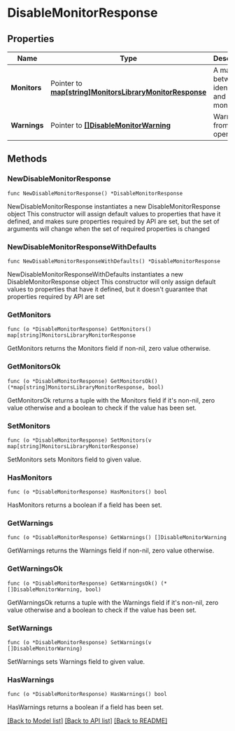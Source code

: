 # DisableMonitorResponse

## Properties

Name | Type | Description | Notes
------------ | ------------- | ------------- | -------------
**Monitors** | Pointer to [**map[string]MonitorsLibraryMonitorResponse**](MonitorsLibraryMonitorResponse.md) | A map between an identifier and its monitor. | [optional] 
**Warnings** | Pointer to [**[]DisableMonitorWarning**](DisableMonitorWarning.md) | Warnings from the operation. | [optional] 

## Methods

### NewDisableMonitorResponse

`func NewDisableMonitorResponse() *DisableMonitorResponse`

NewDisableMonitorResponse instantiates a new DisableMonitorResponse object
This constructor will assign default values to properties that have it defined,
and makes sure properties required by API are set, but the set of arguments
will change when the set of required properties is changed

### NewDisableMonitorResponseWithDefaults

`func NewDisableMonitorResponseWithDefaults() *DisableMonitorResponse`

NewDisableMonitorResponseWithDefaults instantiates a new DisableMonitorResponse object
This constructor will only assign default values to properties that have it defined,
but it doesn't guarantee that properties required by API are set

### GetMonitors

`func (o *DisableMonitorResponse) GetMonitors() map[string]MonitorsLibraryMonitorResponse`

GetMonitors returns the Monitors field if non-nil, zero value otherwise.

### GetMonitorsOk

`func (o *DisableMonitorResponse) GetMonitorsOk() (*map[string]MonitorsLibraryMonitorResponse, bool)`

GetMonitorsOk returns a tuple with the Monitors field if it's non-nil, zero value otherwise
and a boolean to check if the value has been set.

### SetMonitors

`func (o *DisableMonitorResponse) SetMonitors(v map[string]MonitorsLibraryMonitorResponse)`

SetMonitors sets Monitors field to given value.

### HasMonitors

`func (o *DisableMonitorResponse) HasMonitors() bool`

HasMonitors returns a boolean if a field has been set.

### GetWarnings

`func (o *DisableMonitorResponse) GetWarnings() []DisableMonitorWarning`

GetWarnings returns the Warnings field if non-nil, zero value otherwise.

### GetWarningsOk

`func (o *DisableMonitorResponse) GetWarningsOk() (*[]DisableMonitorWarning, bool)`

GetWarningsOk returns a tuple with the Warnings field if it's non-nil, zero value otherwise
and a boolean to check if the value has been set.

### SetWarnings

`func (o *DisableMonitorResponse) SetWarnings(v []DisableMonitorWarning)`

SetWarnings sets Warnings field to given value.

### HasWarnings

`func (o *DisableMonitorResponse) HasWarnings() bool`

HasWarnings returns a boolean if a field has been set.


[[Back to Model list]](../README.md#documentation-for-models) [[Back to API list]](../README.md#documentation-for-api-endpoints) [[Back to README]](../README.md)


